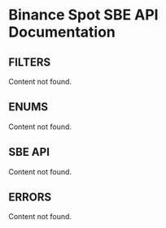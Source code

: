 # Binance Spot SBE API Documentation

## FILTERS

Content not found.

## ENUMS

Content not found.

## SBE API

Content not found.

## ERRORS

Content not found.

